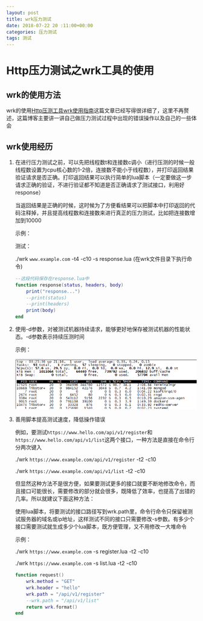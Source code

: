 ```yaml
---
layout: post
title: wrk压力测试
date: 2018-07-22 20 :11:00+00:00
categories: 压力测试
tags: 测试
---
```

# Http压力测试之wrk工具的使用

## wrk的使用方法

wrk的使用[Http压测工具wrk使用指南](https://www.cnblogs.com/jiftle/p/7158291.html)这篇文章已经写得很详细了，这里不再赘述，这篇博客主要讲一讲自己做压力测试过程中出现的错误操作以及自己的一些体会

## wrk使用经历

1. 在进行压力测试之前，可以先把线程数t和连接数c调小（进行压测的时候一般线程数设置为cpu核心数的1-2倍，连接数不能小于线程数），并打印返回结果验证请求是否正确。打印返回结果可以执行简单的lua脚本（一定要做这一步请求正确的验证，不进行验证都不知道是否正确请求了测试接口，利用好response）

    当返回结果是正确的时候，这时候为了方便看结果可以把脚本中打印返回的代码注释掉，并且提高线程数和连接数来进行真正的压力测试，比如把连接数增加到10000

    示例：

    测试：

    ./wrk `www.example.com` -t4 -c10 -s response.lua
    (在wrk文件目录下执行命令)

    ```lua
    --这段代码保存在response.lua中
    function response(status, headers, body)
        print("response...")
        --print(status)
        --print(headers)
        print(body)
    end
    ```

2. 使用-d参数，对被测试机器持续请求，能够更好地保存被测试机器的性能状态。-d参数表示持续压测时间

    示例：

    ![status](../assets/test/system_staus.jpg)

3. 善用脚本提高测试速度，降低操作错误

    例如，要测试`https://www.hello.com/api/v1/register`和`https://www.hello.com/api/v1/list`这两个接口，一种方法是直接在命令行分两次键入

    ./wrk `https://www.example.com/api/v1/register` -t2 -c10

    ./wrk `https://www.example.com/api/v1/list` -t2 -c10

    但显然这种方法不是很方便，如果要测试更多的接口就要不断地修改命令，而且接口可能很长，需要修改的部分就会很多，既降低了效率，也提高了出错的几率。所以就建议下面这种方法：

    使用lua脚本，将要测试的接口路径写到wrk.path里，命令行命令只保留被测试服务器的域名或ip地址，这样测试不同的接口只需要修改-s参数。有多少个接口需要测试就生成多少个lua脚本，既方便管理，又不用修改一大堆命令

    示例：

    ./wrk `https://www.example.com` -s register.lua -t2 -c10

    ./wrk `https://www.example.com` -s list.lua -t2 -c10

    ```lua
    function request()
        wrk.method = "GET"
        wrk.header = "hello"
        wrk.path = "/api/v1/register"
        --wrk.path = "/api/v1/list"
        return wrk.format()
    end
    ```
